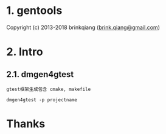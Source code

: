 # 1. gentools

Copyright (c) 2013-2018 brinkqiang (brink.qiang@gmail.com)

# 2. Intro

## 2.1. dmgen4gtest
```
gtest框架生成包含 cmake, makefile
```
```
dmgen4gtest -p projectname
```

# Thanks

